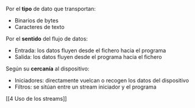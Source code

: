 
Por el **tipo** de dato que transportan:
* Binarios de bytes
* Caracteres de texto

Por el **sentido** del flujo de datos:
* Entrada: los datos fluyen desde el fichero hacia el programa
* Salida: los datos fluyen desde el programa hacia el fichero

Según su **cercanía** al dispositivo:
- Iniciadores: directamente vuelcan o recogen los datos del dispositivo
- Filtros: se sitúan entre un stream iniciador y el programa

[[4 Uso de los streams]]